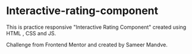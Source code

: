 # Interactive-rating-component
This is practice responsive "Interactive Rating Component" created using HTML , CSS and JS.

Challenge from Frontend Mentor and created by Sameer Mandve.
